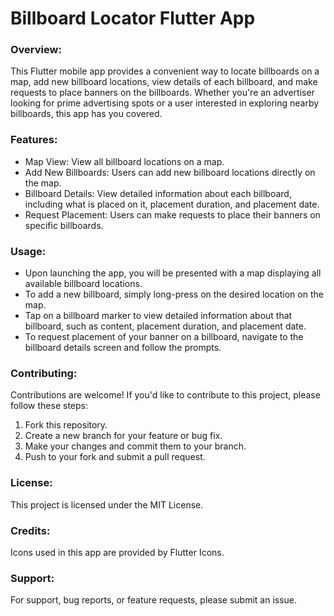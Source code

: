 # **Billboard Locator Flutter App**

### Overview:
This Flutter mobile app provides a convenient way to locate billboards on a map, add new billboard locations, view details of each billboard, and make requests to place banners on the billboards. Whether you're an advertiser looking for prime advertising spots or a user interested in exploring nearby billboards, this app has you covered.

### Features:
* Map View: View all billboard locations on a map.
* Add New Billboards: Users can add new billboard locations directly on the map.
* Billboard Details: View detailed information about each billboard, including what is placed on it, placement duration, and placement date.
* Request Placement: Users can make requests to place their banners on specific billboards.

### Usage:
* Upon launching the app, you will be presented with a map displaying all available billboard locations.
* To add a new billboard, simply long-press on the desired location on the map.
* Tap on a billboard marker to view detailed information about that billboard, such as content, placement duration, and placement date.
* To request placement of your banner on a billboard, navigate to the billboard details screen and follow the prompts.

### Contributing:
Contributions are welcome! If you'd like to contribute to this project, please follow these steps:

1. Fork this repository.
2. Create a new branch for your feature or bug fix.
3. Make your changes and commit them to your branch.
4. Push to your fork and submit a pull request.

### License:
This project is licensed under the MIT License.

### Credits:
Icons used in this app are provided by Flutter Icons.

### Support:
For support, bug reports, or feature requests, please submit an issue.
